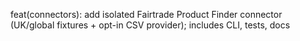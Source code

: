 feat(connectors): add isolated Fairtrade Product Finder connector (UK/global fixtures + opt-in CSV provider); includes CLI, tests, docs
